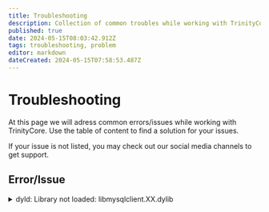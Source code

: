 ```yaml
---
title: Troubleshooting
description: Collection of common troubles while working with TrinityCore
published: true
date: 2024-05-15T08:03:42.912Z
tags: troubleshooting, problem
editor: markdown
dateCreated: 2024-05-15T07:58:53.487Z
---
```


# Troubleshooting
At this page we will adress common errors/issues while working with TrinityCore.
Use the table of content to find a solution for your issues.

If your issue is not listed, you may check out our social media channels to get support.

## Error/Issue
<details>
  <summary>dyld: Library not loaded: libmysqlclient.XX.dylib</summary>
  
  ### dyld: Library not loaded: libmysqlclient.XX.dylib
  Under macOS if you try to run the core and get the following error:

  ```bash
  dyld: Library not loaded: libmysqlclient.18.dylib

  Referenced from: /your/path/to/bin/./worldserver
  Reason: image not found
  Trace/BPT trap: 5
  ```

  This means it is looking for libmysqlclient.18.dylib file under /usr/lib/ folder but that file is not there.

  #### Solution
  The solution is to locate that file and create a symbolic link under /usr/lib/ by typing:

  ```bash
  sudo ln -s /path/to/your/libmysqlclient.18.dylib /usr/lib/libmysqlclient.18.dylib
  ```

  For example:

  ```bash
  sudo ln -s /usr/local/mysql/lib/libmysqlclient.18.dylib /usr/lib/libmysqlclient.18.dylib
  ```
</details>